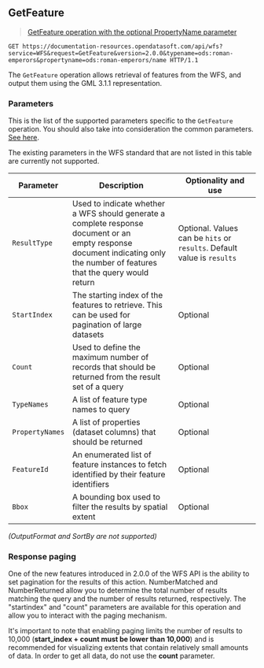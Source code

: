 ## GetFeature

> [GetFeature operation with the optional PropertyName parameter](https://documentation-resources.opendatasoft.com/api/wfs?service=WFS&request=GetFeature&version=2.0.0&typename=ods:roman-emperors&propertyname=ods:roman-emperors/name)

>

```http
GET https://documentation-resources.opendatasoft.com/api/wfs?service=WFS&request=GetFeature&version=2.0.0&typename=ods:roman-emperors&propertyname=ods:roman-emperors/name HTTP/1.1
```

The `GetFeature` operation allows retrieval of features from the WFS, and output them using the GML 3.1.1
representation.

### Parameters

This is the list of the supported parameters specific to the `GetFeature` operation. You should also take into
consideration the common parameters. [See here](#parameters).

The existing parameters in the WFS standard that are not listed in this table are currently not supported.

| Parameter       | Description                                                                                                                                                                       | Optionality and use                                                     |
|-----------------|-----------------------------------------------------------------------------------------------------------------------------------------------------------------------------------|-------------------------------------------------------------------------|
| `ResultType`    | Used to indicate whether a WFS should generate a complete response document or an <br> empty response document indicating only the number of features that the query would return | Optional. Values can be `hits` or `results`. Default value is `results` |
| `StartIndex`    | The starting index of the features to retrieve. This can be used for pagination of large datasets                                                                                 | Optional                                                                |
| `Count`         | Used to define the maximum number of records that should be returned from the result set of a query                                                                               | Optional                                                                |
| `TypeNames`     | A list of feature type names to query                                                                                                                                             | Optional                                                                |
| `PropertyNames` | A list of properties (dataset columns) that should be returned                                                                                                                    | Optional                                                                |
| `FeatureId`     | An enumerated list of feature instances to fetch identified by their feature identifiers                                                                                          | Optional                                                                |
| `Bbox`          | A bounding box used to filter the results by spatial extent                                                                                                                       | Optional                                                                |
*(OutputFormat and SortBy are not supported)*

### Response paging

​One of the new features introduced in 2.0.0 of the WFS API is the ability to set pagination for the results of this action. NumberMatched and NumberReturned allow you to determine the total number of results matching the query and the number of results returned, respectively. The "startindex" and "count" parameters are available for this operation and allow you to interact with the paging mechanism. 

It's important to note that enabling paging limits the number of results to 10,000 (**start_index + count must be lower than 10,000**) and is recommended for visualizing extents that contain relatively small amounts of data. In order to get all data, do not use the **count** parameter.
